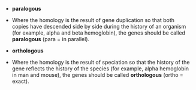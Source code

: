>
- **paralogous**

>> 
- Where the homology is the result of gene duplication so that both copies have descended side by side during the history of an organism (for example, alpha and beta hemoglobin), the genes should be called **paralogous** (para = in parallel).

>
- **orthologous**

>> 
- Where the homology is the result of speciation so that the history of the gene reflects the history of the species (for example, alpha hemoglobin in man and mouse), the genes should be called **orthologous** (ortho = exact).
